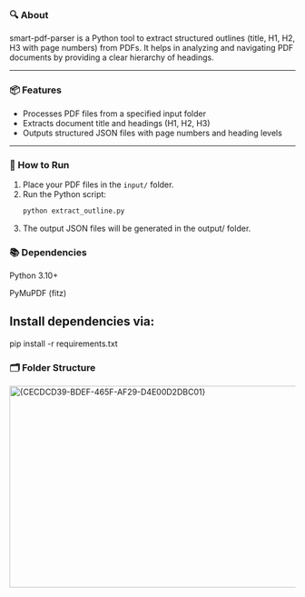 ### 🔍 About
smart-pdf-parser is a Python tool to extract structured outlines (title, H1, H2, H3 with page numbers) from PDFs. It helps in analyzing and navigating PDF documents by providing a clear hierarchy of headings.

---

### 📦 Features
- Processes PDF files from a specified input folder
- Extracts document title and headings (H1, H2, H3)
- Outputs structured JSON files with page numbers and heading levels

---

### 🚀 How to Run

1. Place your PDF files in the `input/` folder.  
2. Run the Python script:
   ```bash
   python extract_outline.py
3. The output JSON files will be generated in the output/ folder.

### 📚 Dependencies
Python 3.10+

PyMuPDF (fitz)

## Install dependencies via:

pip install -r requirements.txt

### 🗂 Folder Structure
<img width="550" height="355" alt="{CECDCD39-BDEF-465F-AF29-D4E00D2DBC01}" src="https://github.com/user-attachments/assets/af5f00c8-0c57-4f4e-9d09-4ba0c8aa7a41" />

